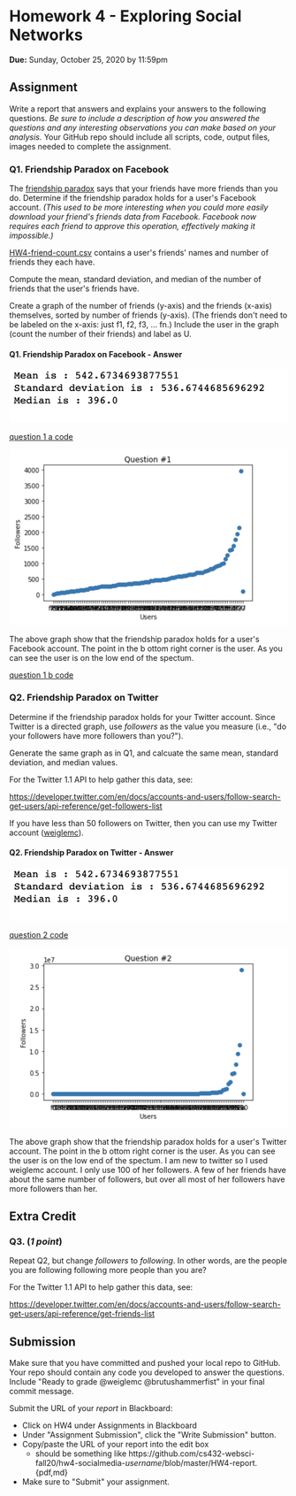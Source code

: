 # Homework 4 - Exploring Social Networks
**Due:** Sunday, October 25, 2020 by 11:59pm

## Assignment 

Write a report that answers and explains your answers to the following questions.  *Be sure to include a description of how you answered the questions and any interesting observations you can make based on your analysis.* Your GitHub repo should include all scripts, code, output files, images needed to complete the assignment.

### Q1. Friendship Paradox on Facebook

The [friendship paradox](http://en.wikipedia.org/wiki/Friendship_paradox) says that your friends have more friends than you do.  Determine if the friendship paradox holds for a user's Facebook account. *(This used to be more interesting when you could more easily download your friend's friends data from Facebook.  Facebook now requires each friend to approve this operation, effectively making it impossible.)* 

[HW4-friend-count.csv](HW4-friend-count.csv) contains a user's friends' names and number of friends they each have. 

Compute the mean, standard deviation, and median of the number of friends that the user's friends have.  

Create a graph of the number of friends (y-axis) and the friends (x-axis) themselves, sorted by number of friends (y-axis).  (The friends don't need to be labeled on the x-axis: just f1, f2, f3, ... fn.)  Include the user in the graph (count the number of their friends) and label as U.

#### Q1. Friendship Paradox on Facebook - Answer

![Q1 statistics](./Q1a.png)

[question 1 a code](./question_1_a.ipynb)

![Q1 graph](./Q1b.png)

The above graph show that the friendship paradox holds for a user's Facebook account. The point in the b ottom right corner is the user. As you can see the user is on the low end of the spectum.

[question 1 b code](./question_1_b.ipynb)

### Q2. Friendship Paradox on Twitter

Determine if the friendship paradox holds for your Twitter account. Since Twitter is a directed graph, use *followers* as the value you measure (i.e., "do your followers have more followers than you?").

Generate the same graph as in Q1, and calcuate the same mean, standard deviation, and median values.

For the Twitter 1.1 API to help gather this data, see:

https://developer.twitter.com/en/docs/accounts-and-users/follow-search-get-users/api-reference/get-followers-list

If you have less than 50 followers on Twitter, then you can use my Twitter account ([weiglemc](https://twitter.com/weiglemc/)).

#### Q2. Friendship Paradox on Twitter - Answer

![Q1 statistics](./Q2a.png)

[question 2 code](./question_2.ipynb)

![Q1 graph](./Q2b.png)

The above graph show that the friendship paradox holds for a user's Twitter account. The point in the b ottom right corner is the user. As you can see the user is on the low end of the spectum. I am new to twitter so I used weiglemc account. I only use 100 of her followers. A few of her friends have about the same number of followers, but over all most of her followers have more followers than her. 

## Extra Credit

### Q3. (*1 point*) 

Repeat Q2, but change *followers* to *following*.  In other words, are the people you are following following more people than you are?

For the Twitter 1.1 API to help gather this data, see:

https://developer.twitter.com/en/docs/accounts-and-users/follow-search-get-users/api-reference/get-friends-list

## Submission

Make sure that you have committed and pushed your local repo to GitHub.  Your repo should contain any code you developed to answer the questions.  Include "Ready to grade @weiglemc @brutushammerfist" in your final commit message. 

Submit the URL of your *report* in Blackboard:

* Click on HW4 under Assignments in Blackboard
* Under "Assignment Submission", click the "Write Submission" button.
* Copy/paste the URL of your report into the edit box
  * should be something like https<nolink>://github.com/cs432-websci-fall20/hw4-socialmedia-*username*/blob/master/HW4-report.{pdf,md}
* Make sure to "Submit" your assignment.
